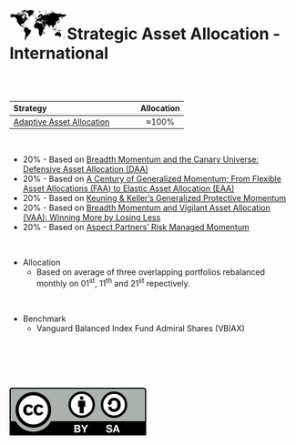 <a name="top"> </a> <img align='left' alt='Logo' src='./files/world.svg' width='20%'>
                      
# Strategic Asset Allocation - International

<br/>
<br/>

| **Strategy** &nbsp; &nbsp; &nbsp; &nbsp; &nbsp; &nbsp; &nbsp; &nbsp; &nbsp; &nbsp; &nbsp; &nbsp; &nbsp; &nbsp; &nbsp; &nbsp; &nbsp; &nbsp; &nbsp; &nbsp;                           |**Allocation**|
|:------------------------------------------------------|:------------:|
| <a href="#aa"> Adaptive Asset Allocation </a>         |     ≈100%    |

<br/>

* 20% - Based on [Breadth Momentum and the Canary Universe: Defensive Asset Allocation (DAA)](https://papers.ssrn.com/sol3/papers.cfm?abstract_id=3212862)
* 20% - Based on [A Century of Generalized Momentum; From Flexible Asset Allocations (FAA) to Elastic Asset Allocation (EAA)](https://papers.ssrn.com/sol3/papers.cfm?abstract_id=2543979)
* 20% - Based on [Keuning & Keller’s Generalized Protective Momentum](https://allocatesmartly.com/keuning-kellers-generalized-protective-momentum/)
* 20% - Based on [Breadth Momentum and Vigilant Asset Allocation (VAA): Winning More by Losing Less](https://papers.ssrn.com/sol3/papers.cfm?abstract_id=3002624)
* 20% - Based on [Aspect Partners’ Risk Managed Momentum](https://allocatesmartly.com/aspect-partners-risk-managed-momentum/)  

<br/>

- Allocation
    - Based on average of three overlapping portfolios rebalanced monthly on 01<sup>st</sup>, 11<sup>th</sup> and 21<sup>st</sup> repectively.  

<br/>

- Benchmark 
    - Vanguard Balanced Index Fund Admiral Shares (VBIAX)

<br/>
<br/>
<br/>
<br/>

![Creative Commons](./files/cc-by-sa.svg)
